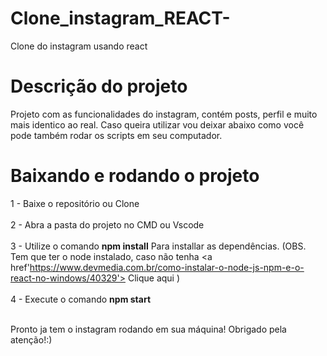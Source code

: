 # Clone_instagram_REACT-
Clone do instagram usando react
# Descrição do projeto
Projeto com as funcionalidades do instagram, contém posts, perfil e muito mais identico ao real. Caso queira utilizar vou deixar abaixo como você pode também rodar os scripts em seu computador.
# Baixando e rodando o projeto 
1 - Baixe o repositório ou Clone <br><br>
2 - Abra a pasta do projeto no CMD ou Vscode <br><br>
3 - Utilize o comando <b>npm install</b> Para installar as dependências. (OBS. Tem que ter o node instalado, caso não tenha <a href'https://www.devmedia.com.br/como-instalar-o-node-js-npm-e-o-react-no-windows/40329'> Clique aqui </a>)<br><br>
4 - Execute o comando <b>npm start</b><br><br>

Pronto ja tem o instagram rodando em sua máquina! Obrigado pela atenção!:)
